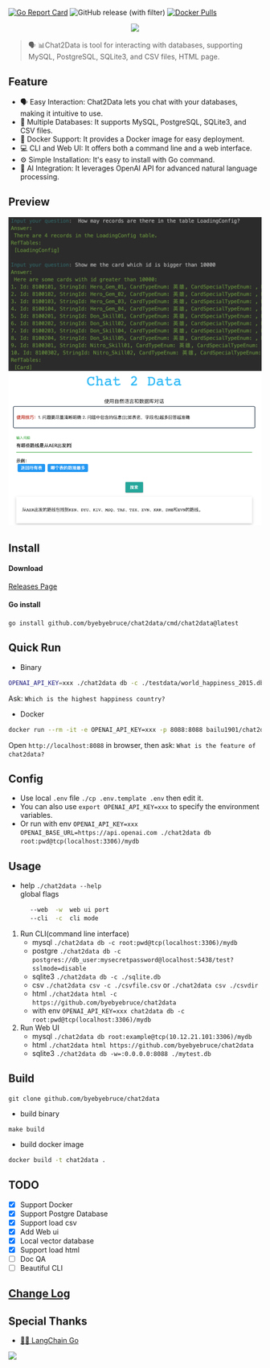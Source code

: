 [![Go Report Card](https://goreportcard.com/badge/github.com/byebyebruce/chat2data)](https://goreportcard.com/report/github.com/byebyebruce/chat2data)
![GitHub release (with filter)](https://img.shields.io/github/v/release/byebyebruce/chat2data)
[![Docker Pulls](https://img.shields.io/docker/pulls/bailu1901/chat2data)](https://hub.docker.com/r/bailu1901/chat2data/)


 <div align="center">
   <img src="https://readme-typing-svg.demolab.com/?lines=Chat+2+Data&size=50&height=80&center=true&vCenter=true&&duration=1000&pause=5000">
</div>

> 🗣 📊Chat2Data is tool for interacting with databases, supporting MySQL, PostgreSQL, SQLite3, and CSV files, HTML page.
## Feature
* 🗣 Easy Interaction: Chat2Data lets you chat with your databases, making it intuitive to use.
* 🔗 Multiple Databases: It supports MySQL, PostgreSQL, SQLite3, and CSV files.
* 🐳 Docker Support: It provides a Docker image for easy deployment.
* 💻 CLI and Web UI: It offers both a command line and a web interface.
* ⚙️ Simple Installation: It's easy to install with Go command.
* 🧠 AI Integration: It leverages OpenAI API for advanced natural language processing.
 
## Preview
![CLI](doc/cli.jpg)
![Web UI](doc/web-ui.png)

## Install
#### Download  
[Releases Page](https://github.com/byebyebruce/chat2data/releases)
  
#### Go install  
`go install github.com/byebyebruce/chat2data/cmd/chat2data@latest`

## Quick Run
* Binary
```bash
OPENAI_API_KEY=xxx ./chat2data db -c ./testdata/world_happiness_2015.db
```
Ask: `Which is the highest happiness country?`

* Docker
```bash
docker run --rm -it -e OPENAI_API_KEY=xxx -p 8088:8088 bailu1901/chat2data html 'https://github.com/byebyebruce/chat2data'
```
Open `http://localhost:8088` in browser, then ask: `What is the feature of chat2data?`

## Config
   * Use local `.env` file `./cp .env.template .env` then edit it.  
   * You can also use `export OPENAI_API_KEY=xxx` to specify the environment variables.
   * Or run with env `OPENAI_API_KEY=xxx OPENAI_BASE_URL=https://api.openai.com ./chat2data db root:pwd@tcp(localhost:3306)/mydb`
    
## Usage
* help `./chat2data --help`  
global flags
```bash
      --web  -w  web ui port
      --cli  -c  cli mode
```
1. Run CLI(command line interface)
   * mysql `./chat2data db -c root:pwd@tcp(localhost:3306)/mydb` 
   * postgre `./chat2data db -c postgres://db_user:mysecretpassword@localhost:5438/test?sslmode=disable`
   * sqlite3 `./chat2data db -c ./sqlite.db`
   * csv `./chat2data csv -c ./csvfile.csv` or `./chat2data csv ./csvdir`
   * html `./chat2data html -c https://github.com/byebyebruce/chat2data`
   * with env `OPENAI_API_KEY=xxx chat2data db -c root:pwd@tcp(localhost:3306)/mydb`
2. Run Web UI
   * mysql `./chat2data db root:example@tcp(10.12.21.101:3306)/mydb`
   * html `./chat2data html https://github.com/byebyebruce/chat2data`
   * sqlite3 `./chat2data db -w=:0.0.0.0:8088 ./mytest.db`

## Build 
`git clone github.com/byebyebruce/chat2data`
* build binary
```base
make build
```
* build docker image
```bash 
docker build -t chat2data .
```

## TODO
- [x] Support Docker
- [x] Support Postgre Database
- [x] Support load csv
- [x] Add Web ui
- [x] Local vector database
- [x] Support load html
- [ ] Doc QA
- [ ] Beautiful CLI 

## [Change Log](CHANGELOG.md)

## Special Thanks
* [🦜️🔗 LangChain Go](https://github.com/tmc/langchaingo)
 
![](https://hits.sh/github.com/byebyebruce/chat2data/doc/hits.svg?label=%F0%9F%91%80)

